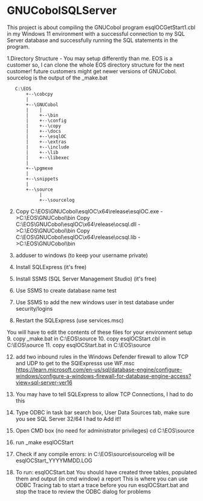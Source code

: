 # GNUCobolSQLServer

This project is about compiling the GNUCobol program esqlOCGetStart1.cbl in my Windows 11 environment with a successful connection to my SQL Server database and successfully running the SQL statements in the program.

1.Directory Structure -  You may setup differently than me.  EOS is a customer so, I can clone the whole EOS directory structure for the next customer!
                         future customers might get newer versions of GNUCobol.
                         sourcelog is the output of the _make.bat

       C:\EOS
           +--\cobcpy
           |
           +--\GNUCobol
           |    |
           |    +--\bin
           |    +--\config
           |    +--\copy
           |    +--\docs
           |    +--\esqlOC
           |    +--\extras
           |    +--\include
           |    +--\lib
           |    +--\libexec
           |        
           +--\pgmexe
           |
           +--\snippets
           |
           +--\source
                |
                +--\sourcelog

2.  Copy C:\EOS\GNUCobol\esqlOC\x64\release\esqlOC.exe ->C:\EOS\GNUCobol\bin
    Copy C:\EOS\GNUCobol\esqlOC\x64\release\ocsql.dll  ->C:\EOS\GNUCobol\bin
    Copy C:\EOS\GNUCobol\esqlOC\x64\release\ocsql.lib  ->C:\EOS\GNUCobol\bin

3.  adduser to windows (to keep your username private)
4.  Install SQLExpress (it's free)
5.  Install SSMS (SQL Server Management Studio) (it's free)

6.  Use SSMS to create database name test
7.  Use SSMS to add the new windows user in test database under security/logins 
8.  Restart the SQLExpress  (use services.msc)

You will have to edit the contents of these files for your environment setup
9.  copy _make.bat       in C:\EOS\source
10. copy esqlOCStart.cbl in C:\EOS\source
11. copy esqlOCStart.bat in C:\EOS\source

12. add two inbound rules in the Windows Defender firewall to allow TCP and UDP to get to the SQlExpresss  use WF.msc
https://learn.microsoft.com/en-us/sql/database-engine/configure-windows/configure-a-windows-firewall-for-database-engine-access?view=sql-server-ver16
13. You may have to tell SQLExpress to allow TCP Connections, I had to do this
14. Type ODBC in task bar search box, User Data Sources tab, make sure you see SQL Server 32/64  I had to Add it!!

15. Open CMD box  (no need for administrator privileges)
    cd C:\EOS\source
16. run _make esqlOCStart
17. Check if any compile errors:
    in C:\EOS\source\sourcelog will be esqlOCStart_YYYYMMDD.LOG

18. To run:  esqlOCStart.bat
    You should have created three tables, populated them and output (in cmd window) a report
    This is where you can use ODBC Tracing tab to start a trace before you run esqlOCStart.bat and stop the trace to review the ODBC dialog for problems

    
    
